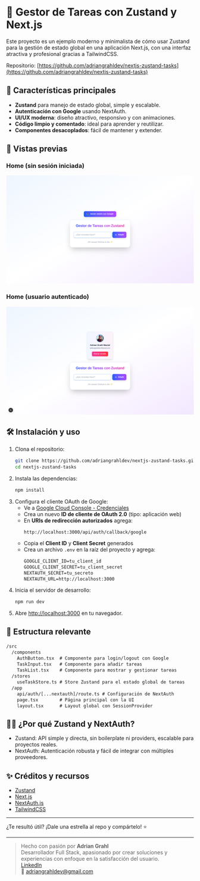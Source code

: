 # 🦄 Gestor de Tareas con Zustand y Next.js

Este proyecto es un ejemplo moderno y minimalista de cómo usar Zustand para la gestión de estado global en una aplicación Next.js, con una interfaz atractiva y profesional gracias a TailwindCSS.

Repositorio: [https://github.com/adriangrahldev/nextjs-zustand-tasks](https://github.com/adriangrahldev/nextjs-zustand-tasks)

## 🚀 Características principales

- **Zustand** para manejo de estado global, simple y escalable.
- **Autenticación con Google** usando NextAuth.
- **UI/UX moderna**: diseño atractivo, responsivo y con animaciones.
- **Código limpio y comentado**: ideal para aprender y reutilizar.
- **Componentes desacoplados**: fácil de mantener y extender.

## 📸 Vistas previas

### Home (sin sesión iniciada)

![Vista previa Home](./home.png)

### Home (usuario autenticado)

![Vista previa Home Auth](./home_auth.png)

## 🛠️ Instalación y uso

1. Clona el repositorio:
   ```bash
   git clone https://github.com/adriangrahldev/nextjs-zustand-tasks.git
   cd nextjs-zustand-tasks
   ```
2. Instala las dependencias:
   ```bash
   npm install
   ```
3. Configura el cliente OAuth de Google:
   - Ve a [Google Cloud Console - Credenciales](https://console.cloud.google.com/apis/credentials)
   - Crea un nuevo **ID de cliente de OAuth 2.0** (tipo: aplicación web)
   - En **URIs de redirección autorizados** agrega:
     ```
     http://localhost:3000/api/auth/callback/google
     ```
   - Copia el **Client ID** y **Client Secret** generados
   - Crea un archivo `.env` en la raíz del proyecto y agrega:
     ```env
     GOOGLE_CLIENT_ID=tu_client_id
     GOOGLE_CLIENT_SECRET=tu_client_secret
     NEXTAUTH_SECRET=tu_secreto
     NEXTAUTH_URL=http://localhost:3000
     ```
4. Inicia el servidor de desarrollo:
   ```bash
   npm run dev
   ```
5. Abre [http://localhost:3000](http://localhost:3000) en tu navegador.

## 📂 Estructura relevante

```
/src
  /components
    AuthButton.tsx  # Componente para login/logout con Google
    TaskInput.tsx   # Componente para añadir tareas
    TaskList.tsx    # Componente para mostrar y gestionar tareas
  /stores
    useTaskStore.ts # Store Zustand para el estado global de tareas
  /app
    api/auth/[...nextauth]/route.ts # Configuración de NextAuth
    page.tsx        # Página principal con la UI
    layout.tsx      # Layout global con SessionProvider
```

## 🧑‍💻 ¿Por qué Zustand y NextAuth?
- Zustand: API simple y directa, sin boilerplate ni providers, escalable para proyectos reales.
- NextAuth: Autenticación robusta y fácil de integrar con múltiples proveedores.

## ✨ Créditos y recursos
- [Zustand](https://github.com/pmndrs/zustand)
- [Next.js](https://nextjs.org/)
- [NextAuth.js](https://next-auth.js.org/)
- [TailwindCSS](https://tailwindcss.com/)

---

¿Te resultó útil? ¡Dale una estrella al repo y compártelo! ⭐

---

> Hecho con pasión por **Adrian Grahl**  
> Desarrollador Full Stack, apasionado por crear soluciones y experiencias con enfoque en la satisfacción del usuario.  
> [LinkedIn](https://www.linkedin.com/in/adriangrahldev/)  
> 📧 adriangrahldev@gmail.com
